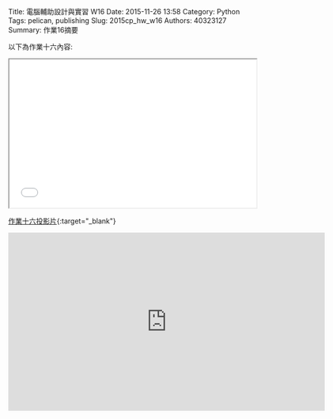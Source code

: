 Title: 電腦輔助設計與實習 W16
Date: 2015-11-26 13:58
Category: Python
Tags: pelican, publishing
Slug: 2015cp_hw_w16
Authors: 40323127
Summary: 作業16摘要

以下為作業十六內容:

<iframe src="40323127_w16.html" width="500" height="300"></iframe>

[作業十六投影片](40323127_w16p.html){:target="_blank"}

<iframe width="640" height="360" src="https://www.youtube.com/embed/mA6uuQUDobo" frameborder="0" allowfullscreen></iframe>

